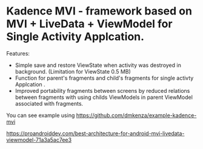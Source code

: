 # Kadence MVI -  framework based on MVI + LiveData + ViewModel for Single Activity Applcation.


Features:
- Simple save and restore ViewState when activity was destroyed in background. (Limitation for ViewState 0.5 MB)
- Function for parent's fragments and child's fragments for single activty Applcation .
- Improved portability fragments between screens by reduced relations between fragments with using childs ViewModels in parent ViewModel associated with fragments.

You can see example using https://github.com/dmkenza/example-kadence-mvi    


https://proandroiddev.com/best-architecture-for-android-mvi-livedata-viewmodel-71a3a5ac7ee3

